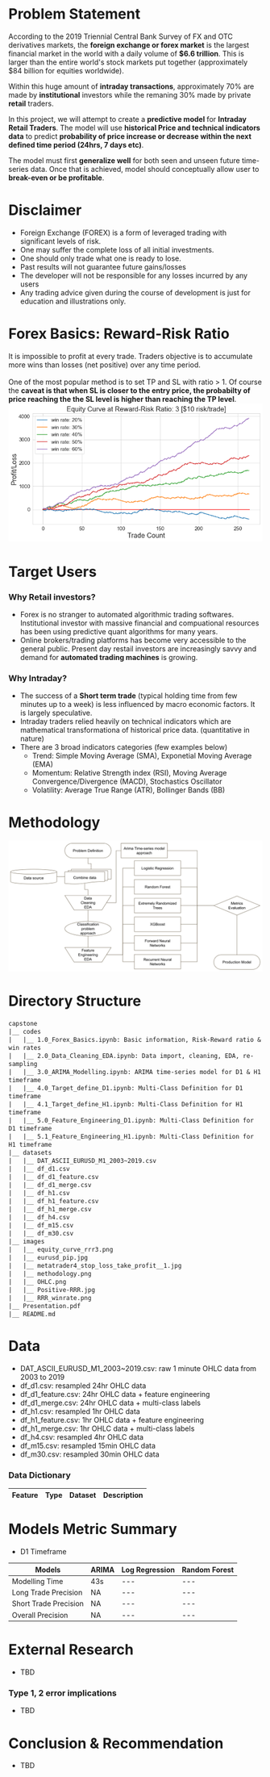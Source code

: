 # Problem Statement
According to the 2019 Triennial Central Bank Survey of FX and OTC derivatives markets, the **foreign exchange or forex market** is the largest financial market in the world with a daily volume of **$6.6 trillion**. This is larger than the entire world's stock markets put together (approximately $84 billion for equities worldwide).

Within this huge amount of **intraday transactions**, approximately 70% are made by **institutional** investors while the remaning 30% made by private **retail** traders.

In this project, we will attempt to create a **predictive model** for **Intraday Retail Traders**. The model will use **historical Price and technical indicators data** to predict **probability of price increase or decrease within the next defined time period (24hrs, 7 days etc)**. 

The model must first **generalize well** for both seen and unseen future time-series data. Once that is achieved, model should conceptually allow user to **break-even or be profitable**.

# Disclaimer
- Foreign Exchange (FOREX) is a form of leveraged trading with significant levels of risk.
- One may suffer the complete loss of all initial investments.
- One should only trade what one is ready to lose.
- Past results will not guarantee future gains/losses
- The developer will not be responsible for any losses incurred by any users
- Any trading advice given during the course of development is just for education and illustrations only.

# Forex Basics: Reward-Risk Ratio
It is impossible to profit at every trade. Traders objective is to accumulate more wins than losses (net positive) over any time period.<br>
<br>
One of the most popular method is to set TP and SL with ratio > 1. Of course the **caveat is that when SL is closer to the entry price, the probabilty of price reaching the the SL level is higher than reaching the TP level**.
<br>
![](./images/equity_curve_rrr3.png)

# Target Users
### Why Retail investors?
- Forex is no stranger to automated algorithmic trading softwares. Institutional investor with massive financial and compuational resources has been using predictive quant algorithms for many years.
- Online brokers/trading platforms has become very accessible to the general public. Present day restail investors are increasingly savvy and demand for **automated trading machines** is growing.

### Why Intraday?
- The success of a **Short term trade** (typical holding time from few minutes up to a week) is less influenced by macro economic factors. It is largely speculative.
- Intraday traders relied heavily on technical indicators which are mathematical transformationa of historical price data. (quantitative in nature)
- There are 3 broad indicators categories (few examples below)
    - Trend: Simple Moving Average (SMA), Exponetial Moving Average (EMA)
    - Momentum: Relative Strength index (RSI), Moving Average Convergence/Divergence (MACD), Stochastics Oscillator
    - Volatility: Average True Range (ATR), Bollinger Bands (BB)

# Methodology
![](./images/methodology.png)

# Directory Structure
```
capstone
|__ codes
|   |__ 1.0_Forex_Basics.ipynb: Basic information, Risk-Reward ratio & win rates
|   |__ 2.0_Data_Cleaning_EDA.ipynb: Data import, cleaning, EDA, re-sampling
|   |__ 3.0_ARIMA_Modelling.ipynb: ARIMA time-series model for D1 & H1 timeframe
|   |__ 4.0_Target_define_D1.ipynb: Multi-Class Definition for D1 timeframe
|   |__ 4.1_Target_define_H1.ipynb: Multi-Class Definition for H1 timeframe
|   |__ 5.0_Feature_Engineering_D1.ipynb: Multi-Class Definition for D1 timeframe
|   |__ 5.1_Feature_Engineering_H1.ipynb: Multi-Class Definition for H1 timeframe
|__ datasets
|   |__ DAT_ASCII_EURUSD_M1_2003~2019.csv
|   |__ df_d1.csv
|   |__ df_d1_feature.csv
|   |__ df_d1_merge.csv
|   |__ df_h1.csv
|   |__ df_h1_feature.csv
|   |__ df_h1_merge.csv
|   |__ df_h4.csv
|   |__ df_m15.csv
|   |__ df_m30.csv
|__ images
|   |__ equity_curve_rrr3.png
|   |__ eurusd_pip.jpg
|   |__ metatrader4_stop_loss_take_profit__1.jpg
|   |__ methodology.png
|   |__ OHLC.png
|   |__ Positive-RRR.jpg
|   |__ RRR_winrate.png
|__ Presentation.pdf
|__ README.md
```
# Data
- DAT_ASCII_EURUSD_M1_2003~2019.csv: raw 1 minute OHLC data from 2003 to 2019
- df_d1.csv: resampled 24hr OHLC data
- df_d1_feature.csv: 24hr OHLC data + feature engineering
- df_d1_merge.csv: 24hr OHLC data + multi-class labels
- df_h1.csv: resampled 1hr OHLC data
- df_h1_feature.csv: 1hr OHLC data + feature engineering
- df_h1_merge.csv: 1hr OHLC data + multi-class labels
- df_h4.csv: resampled 4hr OHLC data
- df_m15.csv: resampled 15min OHLC data
- df_m30.csv: resampled 30min OHLC data

### Data Dictionary
|Feature|Type|Dataset|Description|
|---|---|---|---|

# Models Metric Summary
- D1 Timeframe

|Models|ARIMA|Log Regression|Random Forest|
|---|---|---|---|
|Modelling Time|43s|---|---|
|Long Trade Precision|NA|---|---|
|Short Trade Precision|NA|---|---|
|Overall Precision|NA|---|---|


# External Research
- TBD

### Type 1, 2 error implications
- TBD

# Conclusion & Recommendation
- TBD